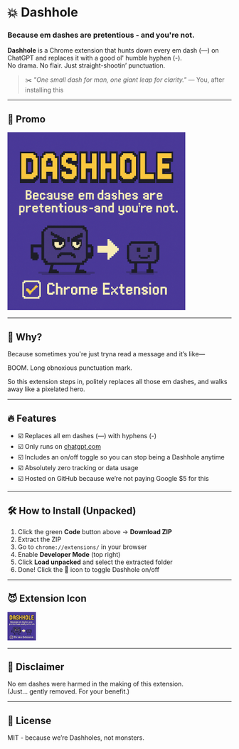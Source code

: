 # 💥 Dashhole

### Because em dashes are pretentious - and you're not.

**Dashhole** is a Chrome extension that hunts down every em dash (—) on ChatGPT and replaces it with a good ol' humble hyphen (-).  
No drama. No flair. Just straight-shootin’ punctuation.

> ✂️ _"One small dash for man, one giant leap for clarity."_ — You, after installing this

---

## 📸 Promo

<img src="dashhole-promo.png" alt="Dashhole Promo" width="400">

---

## 😤 Why?

Because sometimes you're just tryna read a message and it’s like—

BOOM. Long obnoxious punctuation mark.

So this extension steps in, politely replaces all those em dashes, and walks away like a pixelated hero.

---

## 🔥 Features

- ☑️ Replaces all em dashes (—) with hyphens (-)
- ☑️ Only runs on [chatgpt.com](https://chatgpt.com)
- ☑️ Includes an on/off toggle so you can stop being a Dashhole anytime
- ☑️ Absolutely zero tracking or data usage
- ☑️ Hosted on GitHub because we’re not paying Google $5 for this

---

## 🛠 How to Install (Unpacked)

1. Click the green **Code** button above → **Download ZIP**
2. Extract the ZIP
3. Go to `chrome://extensions/` in your browser
4. Enable **Developer Mode** (top right)
5. Click **Load unpacked** and select the extracted folder
6. Done! Click the 🧩 icon to toggle Dashhole on/off

---

## 😈 Extension Icon

<img src="icon.png" alt="Icon" width="64" height="64">

---

## 🧼 Disclaimer

No em dashes were harmed in the making of this extension.  
(Just... gently removed. For your benefit.)

---

## 📃 License

MIT - because we’re Dashholes, not monsters.

